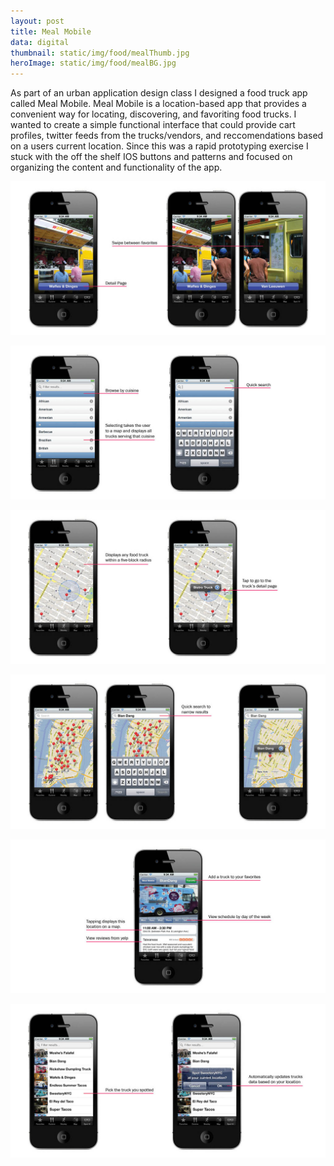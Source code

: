 ```yaml
---
layout: post
title: Meal Mobile
data: digital
thumbnail: static/img/food/mealThumb.jpg
heroImage: static/img/food/mealBG.jpg
---
```


<p>As part of an urban application design class I designed a food truck app called Meal Mobile. Meal Mobile is a location-based app that provides a convenient way for locating, discovering, and favoriting food trucks. I wanted to create a simple functional interface that could provide cart profiles, twitter feeds from the trucks/vendors, and reccomendations based on a users current location. Since this was a rapid prototyping exercise I stuck with the off the shelf IOS buttons and patterns and focused on organizing the content and functionality of the app. </P>

<a href="static/img/food/food.jpg"><img alt="meal mobile app" src="static/img/food/food.jpg"></a>

<a href="static/img/food/food2.jpg"><img alt="meal mobile app" src="static/img/food/food2.jpg"></a>

<a href="static/img/food/food3.jpg"><img alt="meal mobile app" src="static/img/food/food3.jpg"></a>

<a href="static/img/food/food4.jpg"><img alt="meal mobile app" src="static/img/food/food4.jpg"></a>

<a href="static/img/food/food5.jpg"><img alt="meal mobile app" src="static/img/food/food5.jpg"></a>

<a href="static/img/food/food6.jpg"><img alt="meal mobile app" src="static/img/food/food6.jpg"></a>